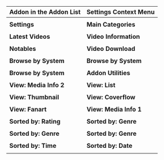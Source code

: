 | **Addon in the Addon List** | **Settings Context Menu** |
|:----------------------------|:--------------------------|
| ![![](http://xbmc-plugin-video-tas.googlecode.com/svn/wiki/images/thumbnails/tas01.png)](http://xbmc-plugin-video-tas.googlecode.com/svn/wiki/images/tas01.png) | ![![](http://xbmc-plugin-video-tas.googlecode.com/svn/wiki/images/thumbnails/tas02.png)](http://xbmc-plugin-video-tas.googlecode.com/svn/wiki/images/tas02.png) |
| **Settings**                | **Main Categories**       |
| ![![](http://xbmc-plugin-video-tas.googlecode.com/svn/wiki/images/thumbnails/tas03.png)](http://xbmc-plugin-video-tas.googlecode.com/svn/wiki/images/tas03.png) | ![![](http://xbmc-plugin-video-tas.googlecode.com/svn/wiki/images/thumbnails/tas04.png)](http://xbmc-plugin-video-tas.googlecode.com/svn/wiki/images/tas04.png) |
| **Latest Videos**           | **Video Information**     |
| ![![](http://xbmc-plugin-video-tas.googlecode.com/svn/wiki/images/thumbnails/tas05.png)](http://xbmc-plugin-video-tas.googlecode.com/svn/wiki/images/tas05.png) | ![![](http://xbmc-plugin-video-tas.googlecode.com/svn/wiki/images/thumbnails/tas06.png)](http://xbmc-plugin-video-tas.googlecode.com/svn/wiki/images/tas06.png) |
| **Notables**                | **Video Download**        |
| ![![](http://xbmc-plugin-video-tas.googlecode.com/svn/wiki/images/thumbnails/tas07.png)](http://xbmc-plugin-video-tas.googlecode.com/svn/wiki/images/tas07.png) | ![![](http://xbmc-plugin-video-tas.googlecode.com/svn/wiki/images/thumbnails/tas08.png)](http://xbmc-plugin-video-tas.googlecode.com/svn/wiki/images/tas08.png) |
| **Browse by System**        | **Browse by System**      |
| ![![](http://xbmc-plugin-video-tas.googlecode.com/svn/wiki/images/thumbnails/tas09.png)](http://xbmc-plugin-video-tas.googlecode.com/svn/wiki/images/tas09.png) | ![![](http://xbmc-plugin-video-tas.googlecode.com/svn/wiki/images/thumbnails/tas10.png)](http://xbmc-plugin-video-tas.googlecode.com/svn/wiki/images/tas10.png) |
| **Browse by System**        | **Addon Utilities**       |
| ![![](http://xbmc-plugin-video-tas.googlecode.com/svn/wiki/images/thumbnails/tas11.png)](http://xbmc-plugin-video-tas.googlecode.com/svn/wiki/images/tas11.png) | ![![](http://xbmc-plugin-video-tas.googlecode.com/svn/wiki/images/thumbnails/tas12.png)](http://xbmc-plugin-video-tas.googlecode.com/svn/wiki/images/tas12.png) |
| **View: Media Info 2**      | **View: List**            |
| ![![](http://xbmc-plugin-video-tas.googlecode.com/svn/wiki/images/thumbnails/tas13.png)](http://xbmc-plugin-video-tas.googlecode.com/svn/wiki/images/tas13.png) | ![![](http://xbmc-plugin-video-tas.googlecode.com/svn/wiki/images/thumbnails/tas14.png)](http://xbmc-plugin-video-tas.googlecode.com/svn/wiki/images/tas14.png) |
| **View: Thumbnail**         | **View: Coverflow**       |
| ![![](http://xbmc-plugin-video-tas.googlecode.com/svn/wiki/images/thumbnails/tas15.png)](http://xbmc-plugin-video-tas.googlecode.com/svn/wiki/images/tas15.png) | ![![](http://xbmc-plugin-video-tas.googlecode.com/svn/wiki/images/thumbnails/tas16.png)](http://xbmc-plugin-video-tas.googlecode.com/svn/wiki/images/tas16.png) |
| **View: Fanart**            | **View: Media Info 1**    |
| ![![](http://xbmc-plugin-video-tas.googlecode.com/svn/wiki/images/thumbnails/tas17.png)](http://xbmc-plugin-video-tas.googlecode.com/svn/wiki/images/tas17.png) | ![![](http://xbmc-plugin-video-tas.googlecode.com/svn/wiki/images/thumbnails/tas18.png)](http://xbmc-plugin-video-tas.googlecode.com/svn/wiki/images/tas18.png) |
| **Sorted by: Rating**       | **Sorted by: Genre**      |
| ![![](http://xbmc-plugin-video-tas.googlecode.com/svn/wiki/images/thumbnails/tas19.png)](http://xbmc-plugin-video-tas.googlecode.com/svn/wiki/images/tas19.png) | ![![](http://xbmc-plugin-video-tas.googlecode.com/svn/wiki/images/thumbnails/tas20.png)](http://xbmc-plugin-video-tas.googlecode.com/svn/wiki/images/tas20.png) |
| **Sorted by: Genre**        | **Sorted by: Genre**      |
| ![![](http://xbmc-plugin-video-tas.googlecode.com/svn/wiki/images/thumbnails/tas21.png)](http://xbmc-plugin-video-tas.googlecode.com/svn/wiki/images/tas21.png) | ![![](http://xbmc-plugin-video-tas.googlecode.com/svn/wiki/images/thumbnails/tas22.png)](http://xbmc-plugin-video-tas.googlecode.com/svn/wiki/images/tas22.png) |
| **Sorted by: Time**         | **Sorted by: Date**       |
| ![![](http://xbmc-plugin-video-tas.googlecode.com/svn/wiki/images/thumbnails/tas23.png)](http://xbmc-plugin-video-tas.googlecode.com/svn/wiki/images/tas23.png) | ![![](http://xbmc-plugin-video-tas.googlecode.com/svn/wiki/images/thumbnails/tas24.png)](http://xbmc-plugin-video-tas.googlecode.com/svn/wiki/images/tas24.png) |